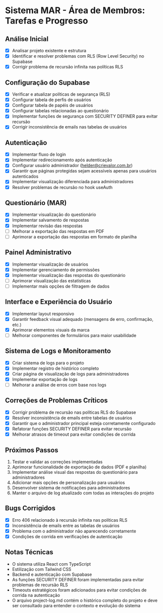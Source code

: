 
# Sistema MAR - Área de Membros: Tarefas e Progresso

## Análise Inicial
- [x] Analisar projeto existente e estrutura
- [x] Identificar e resolver problemas com RLS (Row Level Security) no Supabase
- [x] Corrigir problema de recursão infinita nas políticas RLS

## Configuração do Supabase
- [x] Verificar e atualizar políticas de segurança (RLS)
- [x] Configurar tabela de perfis de usuários
- [x] Configurar tabela de papéis de usuários
- [x] Configurar tabelas relacionadas ao questionário
- [x] Implementar funções de segurança com SECURITY DEFINER para evitar recursão
- [x] Corrigir inconsistência de emails nas tabelas de usuários

## Autenticação
- [x] Implementar fluxo de login
- [x] Implementar redirecionamento após autenticação
- [x] Configurar usuário administrador (helder@crievalor.com.br)
- [x] Garantir que páginas protegidas sejam acessíveis apenas para usuários autenticados
- [x] Implementar visualização diferenciada para administradores
- [x] Resolver problemas de recursão no hook useAuth

## Questionário (MAR)
- [x] Implementar visualização do questionário
- [x] Implementar salvamento de respostas
- [x] Implementar revisão das respostas
- [ ] Melhorar a exportação das respostas em PDF
- [ ] Aprimorar a exportação das respostas em formato de planilha

## Painel Administrativo
- [x] Implementar visualização de usuários
- [x] Implementar gerenciamento de permissões
- [x] Implementar visualização das respostas do questionário
- [ ] Aprimorar visualização das estatísticas
- [ ] Implementar mais opções de filtragem de dados

## Interface e Experiência do Usuário
- [x] Implementar layout responsivo
- [x] Garantir feedback visual adequado (mensagens de erro, confirmação, etc.)
- [x] Aprimorar elementos visuais da marca
- [ ] Melhorar componentes de formulários para maior usabilidade

## Sistema de Logs e Monitoramento
- [x] Criar sistema de logs para o projeto
- [x] Implementar registro de histórico completo
- [x] Criar página de visualização de logs para administradores
- [x] Implementar exportação de logs
- [ ] Melhorar a análise de erros com base nos logs

## Correções de Problemas Críticos
- [x] Corrigir problema de recursão nas políticas RLS do Supabase
- [x] Resolver inconsistência de emails entre tabelas de usuários
- [x] Garantir que o administrador principal esteja corretamente configurado
- [x] Refatorar funções SECURITY DEFINER para evitar recursão
- [x] Melhorar atrasos de timeout para evitar condições de corrida

## Próximos Passos
1. Testar e validar as correções implementadas
2. Aprimorar funcionalidade de exportação de dados (PDF e planilha)
3. Implementar análise visual das respostas do questionário para administradores
4. Adicionar mais opções de personalização para usuários
5. Desenvolver sistema de notificações para administradores
6. Manter o arquivo de log atualizado com todas as interações do projeto

## Bugs Corrigidos
- [x] Erro 406 relacionado à recursão infinita nas políticas RLS
- [x] Inconsistência de emails entre as tabelas de usuários
- [x] Problema com o administrador não aparecendo corretamente
- [x] Condições de corrida em verificações de autenticação

## Notas Técnicas
- O sistema utiliza React com TypeScript
- Estilização com Tailwind CSS
- Backend e autenticação com Supabase
- As funções SECURITY DEFINER foram implementadas para evitar problemas de recursão RLS
- Timeouts estratégicos foram adicionados para evitar condições de corrida na autenticação
- O arquivo project-log.md contém o histórico completo do projeto e deve ser consultado para entender o contexto e evolução do sistema
